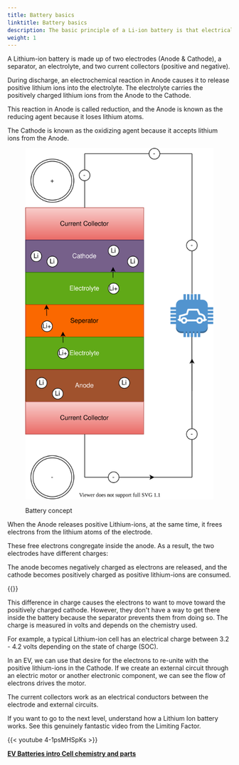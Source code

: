 ```yaml
---
title: Battery basics
linktitle: Battery basics
description: The basic principle of a Li-ion battery is that electrical energy is created by an electrochemical reaction between two metals of different affinities.
weight: 1
---
```

<!-- markdownlint-disable MD033 -->

A Lithium-ion battery is made up of two electrodes (Anode & Cathode), a separator, an electrolyte, and two current collectors (positive and negative).

During discharge, an electrochemical reaction in Anode causes it to release positive lithium ions into the electrolyte. The electrolyte carries the positively charged lithium ions from the Anode to the Cathode.

This reaction in Anode is called reduction, and the Anode is known as the reducing agent because it loses lithium atoms.

The Cathode is known as the oxidizing agent because it accepts lithium ions from the Anode.

<figure>
<img src="batteryconcept.drawio.svg" class="img-fluid mx-auto d-block">
<figcaption>
        <p class="lead text-center fw-semibold">
            Battery concept
        </p>
    </figcaption>
</figure>

When the Anode releases positive Lithium-ions, at the same time, it frees electrons from the lithium atoms of the electrode.

These free electrons congregate inside the anode. As a result, the two electrodes have different charges:

The anode becomes negatively charged as electrons are released, and the cathode becomes positively charged as positive lithium-ions are consumed.

{{<evkxdisplayaddarticle />}}

This difference in charge causes the electrons to want to move toward the positively charged cathode. However, they don't have a way to get there inside the battery because the separator prevents them from doing so. The charge is measured in volts and depends on the chemistry used.

For example, a typical Lithium-ion cell has an electrical charge between 3.2 - 4.2 volts depending on the state of charge (SOC).

In an EV, we can use that desire for the electrons to re-unite with the positive lithium-ions in the Cathode. If we create an external circuit through an electric motor or another electronic component, we can see the flow of electrons drives the motor.

The current collectors work as an electrical conductors between the electrode and external circuits.

If you want to go to the next level, understand how a Lithium Ion battery works. See this genuinely fantastic video from the Limiting Factor.

{{< youtube 4-1psMHSpKs >}}

<div class="mt-3 mb-3">
    <a href="../" class="text-decoration-none text-black"><strong><i class="bi-arrow-left"></i> EV Batteries intro </strong></a>
    <a href="../cellchemistry/" class="text-decoration-none text-black float-end"><strong>Cell chemistry and parts <i class="bi-arrow-right"></i></strong></a>
</div>
